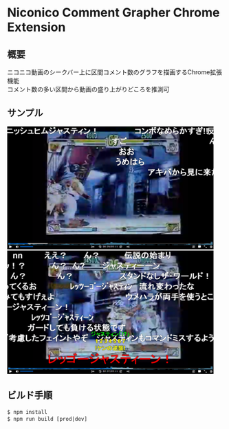 # Niconico Comment Grapher Chrome Extension


## 概要
ニコニコ動画のシークバー上に区間コメント数のグラフを描画するChrome拡張機能  
コメント数の多い区間から動画の盛り上がりどころを推測可


## サンプル
<img src="./images/sample01.png" width="480px">
<img src="./images/sample02.png" width="480px">


## ビルド手順
```
$ npm install
$ npm run build [prod|dev]
```
